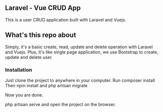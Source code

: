 ## Laravel - Vue CRUD App

This is a user CRUD application built with Laravel and Vuejs.

## What's this repo about

Simply, it's a basic create, read, update and delete operation with Laravel and Vuejs. Plus, it's like single page application, we use Bootstrap to create, update and delete user.

### Installation

Just clone the project to anywhere in your computer. Run composer install
Then npm install
and php artisan migrate

Now you are done.

php artisan serve and open the project on the browser.
